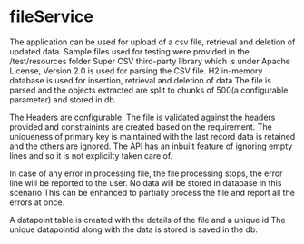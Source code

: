 # fileService
The application can be used for upload of a csv file, retrieval and deletion of updated data.
Sample files used for testing were provided in the /test/resources folder
Super CSV third-party library which is under Apache License, Version 2.0 is used for parsing the CSV file.
H2 in-memory database is used for insertion, retrieval and deletion of data
The file is parsed and the objects extracted are split to chunks of 500(a configurable parameter) and stored in db.

The Headers are configurable. The file is validated against the headers provided and constrainints are created based on the requirement.
The uniqueness of primary key is maintained with the last record data is retained and the others are ignored.
The API has an inbuilt feature of ignoring empty lines and so it is not explicilty taken care of.

In case of any error in processing file, the file processing stops, the error line will be reported to the user.
No data will be stored in database in this scenario
This can be enhanced to partially process the file and report all the errors at once.


A datapoint table is created with the details of the file and a unique id
The unique datapointid along with the data is stored is saved in the db.

